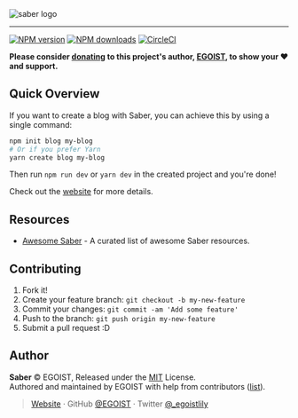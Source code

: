 <img src="https://user-images.githubusercontent.com/8784712/51083287-7f2e2b00-1752-11e9-8bf0-dfb6de52a4d2.png" alt="saber logo">

---

[![NPM version](https://badgen.net/npm/v/saber)](https://npmjs.com/package/saber) [![NPM downloads](https://badgen.net/npm/dm/saber)](https://npmjs.com/package/saber) [![CircleCI](https://badgen.net/circleci/github/egoist/saber/master)](https://circleci.com/gh/egoist/saber/tree/master)

**Please consider [donating](https://www.patreon.com/egoist) to this project's author, [EGOIST](#author), to show your ❤️ and support.**

## Quick Overview

If you want to create a blog with Saber, you can achieve this by using a single command:

```bash
npm init blog my-blog
# Or if you prefer Yarn
yarn create blog my-blog
```

Then run `npm run dev` or `yarn dev` in the created project and you're done!

Check out the [website](https://saberjs.org) for more details.

## Resources

- [Awesome Saber](https://github.com/egoist/awesome-saber) - A curated list of awesome Saber resources.

## Contributing

1. Fork it!
2. Create your feature branch: `git checkout -b my-new-feature`
3. Commit your changes: `git commit -am 'Add some feature'`
4. Push to the branch: `git push origin my-new-feature`
5. Submit a pull request :D

## Author

**Saber** © EGOIST, Released under the [MIT](./LICENSE) License.<br>
Authored and maintained by EGOIST with help from contributors ([list](https://github.com/egoist/saber/contributors)).

> [Website](https://github.com/egoist) · GitHub [@EGOIST](https://github.com/egoist) · Twitter [@\_egoistlily](https://twitter.com/_egoistlily)
